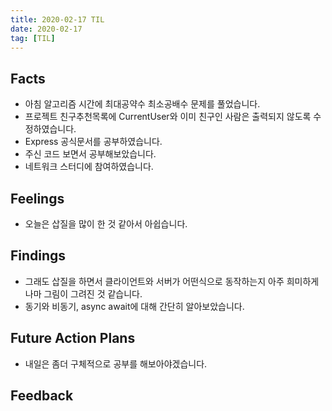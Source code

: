 ```yaml
---
title: 2020-02-17 TIL
date: 2020-02-17
tag: [TIL]
---
```


## Facts

- 아침 알고리즘 시간에 최대공약수 최소공배수 문제를 풀었습니다.
- 프로젝트 친구추천목록에 CurrentUser와 이미 친구인 사람은 출력되지 않도록 수정하였습니다.
- Express 공식문서를 공부하였습니다.
- 주신 코드 보면서 공부해보았습니다.
- 네트워크 스터디에 참여하였습니다.

## Feelings

- 오늘은 삽질을 많이 한 것 같아서 아쉽습니다.

## Findings

- 그래도 삽질을 하면서 클라이언트와 서버가 어떤식으로 동작하는지 아주 희미하게나마 그림이 그려진 것 같습니다.
- 동기와 비동기, async await에 대해 간단히 알아보았습니다.

## Future Action Plans

- 내일은 좀더 구체적으로 공부를 해보아야겠습니다.

## Feedback
